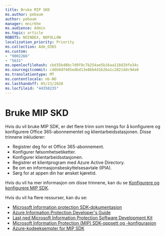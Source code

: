 ```yaml
---
title: Bruke MIP SKD
ms.author: pebaum
author: pebaum
manager: mnirkhe
ms.audience: Admin
ms.topic: article
ROBOTS: NOINDEX, NOFOLLOW
localization_priority: Priority
ms.collection: Adm_O365
ms.custom:
- "9002266"
- "5631"
ms.openlocfilehash: cbd35b48bc7d9f0c7b254ae5b16aa118d29fe34c
ms.sourcegitcommit: c46b8df485edbd13e8bb4d1b2ba1c2821ddc9da0
ms.translationtype: MT
ms.contentlocale: nb-NO
ms.lasthandoff: 05/23/2020
ms.locfileid: "44358235"
---
```

# <a name="using-mip-skd"></a>Bruke MIP SKD

Hvis du vil bruke MIP SDK, er det flere trinn som trengs for å konfigurere og konfigurere Office 365-abonnementet og klientarbeidsstasjonen. Disse trinnene inkluderer:

- Registrer deg for et Office 365-abonnement.
- Konfigurer følsomhetsetiketter.
- Konfigurer klientarbeidsstasjonen.
- Registrer et klientprogram med Azure Active Directory.
- Be om en informasjonsbeskyttelsesavtale (IPIA).
- Sørg for at appen din har ønsket kjøretid.

Hvis du vil ha mer informasjon om disse trinnene, kan du se [Konfigurere og konfigurere MIP SDK](https://docs.microsoft.com/information-protection/develop/setup-configure-mip).

Hvis du vil ha flere ressurser, kan du se:

- [Microsoft information protection SDK-dokumentasjon](https://docs.microsoft.com/information-protection/develop/)
- [Azure Information Protection Developer's Guide](https://docs.microsoft.com/azure/information-protection/develop/developers-guide)
- [Last ned Microsoft Information Protection Software Development Kit](https://www.microsoft.com/download/details.aspx?id=57392)
- [Microsoft Information Protection (MIP) SDK-oppsett og -konfigurasjon](https://docs.microsoft.com/information-protection/develop/setup-configure-mip)
- [Azure-kodeeksempler for MIP SDK](https://azure.microsoft.com/resources/samples/?sort=0&term=mipsdk)
